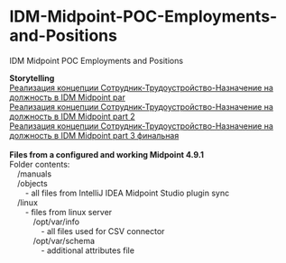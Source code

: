 # IDM-Midpoint-POC-Employments-and-Positions
IDM Midpoint POC Employments and Positions<br>




<b>Storytelling</b><br>
<a href="https://habr.com/ru/articles/897396/">Реализация концепции Сотрудник-Трудоустройство-Назначение на должность в IDM Midpoint par</a><br>
<a href="https://habr.com/ru/articles/904450/">Реализация концепции Сотрудник-Трудоустройство-Назначение на должность в IDM Midpoint part 2</a><br>
<a href="https://habr.com/ru/articles/906408/">Реализация концепции Сотрудник-Трудоустройство-Назначение на должность в IDM Midpoint part 3 финальная</a><br>
<br>
<b>Files from a configured and working Midpoint 4.9.1</b><br>
Folder contents:<br>
&emsp;/manuals<br>
&emsp;/objects<br>
&emsp;&emsp;- all files from IntelliJ IDEA Midpoint Studio plugin sync<br>
&emsp;/linux<br>
&emsp;&emsp;- files from linux server<br>
&emsp;&emsp;&emsp;/opt/var/info<br>
&emsp;&emsp;&emsp;&emsp;- all files used for CSV connector<br>
&emsp;&emsp;&emsp;/opt/var/schema<br>
&emsp;&emsp;&emsp;&emsp;- additional attributes file<br>
